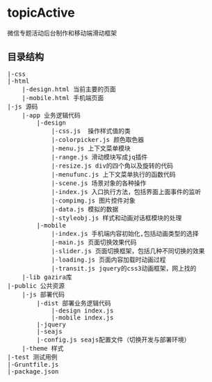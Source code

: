 # topicActive
微信专题活动后台制作和移动端滑动框架

## 目录结构
<pre>
|-css 
|-html 
    |-design.html 当前主要的页面
    |-mobile.html 手机端页面
|-js 源码
    |-app 业务逻辑代码
        |-design 
            |-css.js  操作样式值的类
            |-colorpicker.js 颜色取色器
            |-menu.js 上下文菜单模块
            |-range.js 滑动模块写成jq插件
            |-resize.js div的四个角以及旋转的代码
            |-menufunc.js 上下文菜单执行的函数代码
            |-scene.js 场景对象的各种操作
            |-index.js 入口执行方法，包括界面上面事件的监听
            |-compimg.js 图片控件对象
            |-data.js 模拟的数据
            |-styleobj.js 样式和动画对话框模块的处理
        |-mobile
            |-index.js 手机端内容初始化,包括动画类型的选择
            |-main.js 页面切换效果代码
            |-slider.js 页面切换框架，包括几种不同切换的效果
            |-loading.js 页面内容加载时动画过程
            |-transit.js jquery的css3动画框架，网上找的
    |-lib gazira库
|-public 公共资源
    |-js 部署代码
        |-dist 部署业务逻辑代码
            |-design index.js 
            |-mobile index.js
        |-jquery
        |-seajs
        |-config.js seajs配置文件（切换开发与部署环境）
    |-theme 样式
|-test 测试用例
|-Gruntfile.js 
|-package.json
</pre>